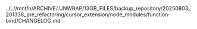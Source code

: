 ../..//mnt/h/ARCHIVE/.UNWRAP/13GB_FILES/backup_repository/20250803_201338_pre_refactoring/cursor_extension/node_modules/function-bind/CHANGELOG.md